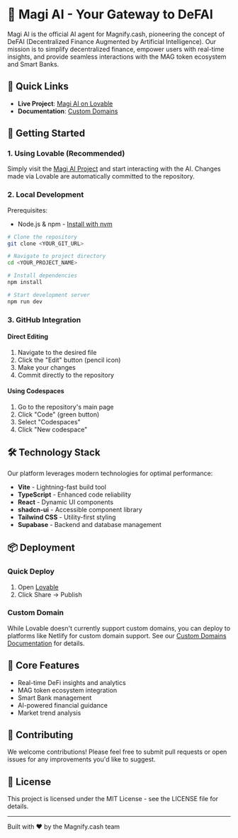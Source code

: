 # 🌟 Magi AI - Your Gateway to DeFAI

Magi AI is the official AI agent for Magnify.cash, pioneering the concept of DeFAI (Decentralized Finance Augmented by Artificial Intelligence). Our mission is to simplify decentralized finance, empower users with real-time insights, and provide seamless interactions with the MAG token ecosystem and Smart Banks.

## 🔗 Quick Links

- **Live Project**: [Magi AI on Lovable](https://lovable.dev/projects/32bcb589-0e15-42c0-b72a-cfbb05f87477)
- **Documentation**: [Custom Domains](https://docs.lovable.dev/tips-tricks/custom-domain/)

## 🚀 Getting Started

### 1. Using Lovable (Recommended)

Simply visit the [Magi AI Project](https://lovable.dev/projects/32bcb589-0e15-42c0-b72a-cfbb05f87477) and start interacting with the AI. Changes made via Lovable are automatically committed to the repository.

### 2. Local Development

Prerequisites:
- Node.js & npm - [Install with nvm](https://github.com/nvm-sh/nvm#installing-and-updating)

```bash
# Clone the repository
git clone <YOUR_GIT_URL>

# Navigate to project directory
cd <YOUR_PROJECT_NAME>

# Install dependencies
npm install

# Start development server
npm run dev
```

### 3. GitHub Integration

#### Direct Editing
1. Navigate to the desired file
2. Click the "Edit" button (pencil icon)
3. Make your changes
4. Commit directly to the repository

#### Using Codespaces
1. Go to the repository's main page
2. Click "Code" (green button)
3. Select "Codespaces"
4. Click "New codespace"

## 🛠 Technology Stack

Our platform leverages modern technologies for optimal performance:

- **Vite** - Lightning-fast build tool
- **TypeScript** - Enhanced code reliability
- **React** - Dynamic UI components
- **shadcn-ui** - Accessible component library
- **Tailwind CSS** - Utility-first styling
- **Supabase** - Backend and database management

## 📦 Deployment

### Quick Deploy
1. Open [Lovable](https://lovable.dev/projects/32bcb589-0e15-42c0-b72a-cfbb05f87477)
2. Click Share → Publish

### Custom Domain
While Lovable doesn't currently support custom domains, you can deploy to platforms like Netlify for custom domain support. See our [Custom Domains Documentation](https://docs.lovable.dev/tips-tricks/custom-domain/) for details.

## 🎯 Core Features

- Real-time DeFi insights and analytics
- MAG token ecosystem integration
- Smart Bank management
- AI-powered financial guidance
- Market trend analysis

## 🤝 Contributing

We welcome contributions! Please feel free to submit pull requests or open issues for any improvements you'd like to suggest.

## 📄 License

This project is licensed under the MIT License - see the LICENSE file for details.

---

Built with ❤️ by the Magnify.cash team